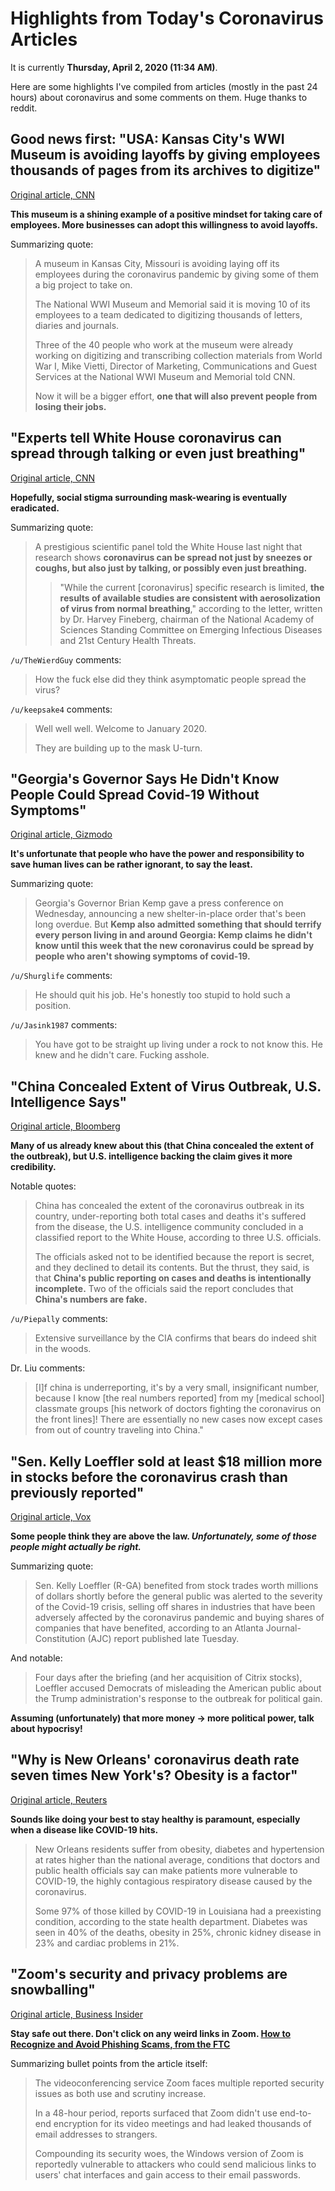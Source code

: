 # Highlights from Today's Coronavirus Articles

It is currently **Thursday, April 2, 2020 (11:34 AM)**.

Here are some highlights I've compiled from articles (mostly in the past 24 hours) about coronavirus and some comments on them. Huge thanks to reddit.

## Good news first: "USA: Kansas City's WWI Museum is avoiding layoffs by giving employees thousands of pages from its archives to digitize"

[Original article, CNN](https://edition.cnn.com/style/article/digitize-wwi-documents-museum-trnd/index.html)

**This museum is a shining example of a positive mindset for taking care of employees. More businesses can adopt this willingness to avoid layoffs.**

Summarizing quote:

> A museum in Kansas City, Missouri is avoiding laying off its employees during the coronavirus pandemic by giving some of them a big project to take on.
> 
> The National WWI Museum and Memorial said it is moving 10 of its employees to a team dedicated to digitizing thousands of letters, diaries and journals.
> 
> Three of the 40 people who work at the museum were already working on digitizing and transcribing collection materials from World War I, Mike Vietti, Director of Marketing, Communications and Guest Services at the National WWI Museum and Memorial told CNN.
>
> Now it will be a bigger effort, **one that will also prevent people from losing their jobs.**


## "Experts tell White House coronavirus can spread through talking or even just breathing"

[Original article, CNN](https://www.cnn.com/world/live-news/coronavirus-pandemic-04-02-20-intl/h_1ddd8f1a1526b889df5a51281b593c4c)

**Hopefully, social stigma surrounding mask-wearing is eventually eradicated.**

Summarizing quote:

> A prestigious scientific panel told the White House last night that research shows **coronavirus can be spread not just by sneezes or coughs, but also just by talking, or possibly even just breathing.**
>
> > "While the current [coronavirus] specific research is limited, **the results of available studies are consistent with aerosolization of virus from normal breathing**," according to the letter, written by Dr. Harvey Fineberg, chairman of the National Academy of Sciences Standing Committee on Emerging Infectious Diseases and 21st Century Health Threats. 

`/u/TheWierdGuy` comments:

> How the fuck else did they think asymptomatic people spread the virus?

`/u/keepsake4` comments:

> Well well well. Welcome to January 2020.
>
> They are building up to the mask U-turn.


## "Georgia's Governor Says He Didn't Know People Could Spread Covid-19 Without Symptoms"

[Original article, Gizmodo](https://gizmodo.com/georgias-idiot-governor-says-he-didnt-know-people-could-1842636191)

**It's unfortunate that people who have the power and responsibility to save human lives can be rather ignorant, to say the least.**

Summarizing quote:

> Georgia's Governor Brian Kemp gave a press conference on Wednesday, announcing a new shelter-in-place order that's been long overdue. But **Kemp also admitted something that should terrify every person living in and around Georgia: Kemp claims he didn't know until this week that the new coronavirus could be spread by people who aren't showing symptoms of covid-19.**

`/u/Shurglife` comments:

> He should quit his job. He's honestly too stupid to hold such a position.

`/u/Jasink1987` comments:

> You have got to be straight up living under a rock to not know this. He knew and he didn't care. Fucking asshole.

## "China Concealed Extent of Virus Outbreak, U.S. Intelligence Says"

[Original article, Bloomberg](https://www.bloomberg.com/news/articles/2020-04-01/china-concealed-extent-of-virus-outbreak-u-s-intelligence-says)

**Many of us already knew about this (that China concealed the extent of the outbreak), but U.S. intelligence backing the claim gives it more credibility.**

Notable quotes:

> China has concealed the extent of the coronavirus outbreak in its country, under-reporting both total cases and deaths it's suffered from the disease, the U.S. intelligence community concluded in a classified report to the White House, according to three U.S. officials.
> 
> The officials asked not to be identified because the report is secret, and they declined to detail its contents. But the thrust, they said, is that **China's public reporting on cases and deaths is intentionally incomplete.** Two of the officials said the report concludes that **China's numbers are fake.**

`/u/Piepally` comments:

> Extensive surveillance by the CIA confirms that bears do indeed shit in the woods.

Dr. Liu comments:

> [I]f china is underreporting, it's by a very small, insignificant number, because I know [the real numbers reported] from my [medical school] classmate groups [his network of doctors fighting the coronavirus on the front lines]! There are essentially no new cases now except cases from out of country traveling into China."

## "Sen. Kelly Loeffler sold at least $18 million more in stocks before the coronavirus crash than previously reported"

[Original article, Vox](https://www.vox.com/policy-and-politics/2020/4/1/21202900/kelly-loeffler-stock-sales-coronavirus-pandemic)

**Some people think they are above the law. *Unfortunately, some of those people might actually be right.*** 

Summarizing quote: 

> Sen. Kelly Loeffler (R-GA) benefited from stock trades worth millions of dollars shortly before the general public was alerted to the severity of the Covid-19 crisis, selling off shares in industries that have been adversely affected by the coronavirus pandemic and buying shares of companies that have benefited, according to an Atlanta Journal-Constitution (AJC) report published late Tuesday.

And notable:

> Four days after the briefing (and her acquisition of Citrix stocks), Loeffler accused Democrats of misleading the American public about the Trump administration's response to the outbreak for political gain.

**Assuming (unfortunately) that more money -> more political power, talk about hypocrisy!**

## "Why is New Orleans' coronavirus death rate seven times New York's? Obesity is a factor"

[Original article, Reuters](https://www.reuters.com/article/us-health-coronavirus-new-orleans/why-is-new-orleans-coronavirus-death-rate-seven-times-new-yorks-obesity-is-a-factor-idUSKBN21K1B0?utm_source=reddit.com)

**Sounds like doing your best to stay healthy is paramount, especially when a disease like COVID-19 hits.**

> New Orleans residents suffer from obesity, diabetes and hypertension at rates higher than the national average, conditions that doctors and public health officials say can make patients more vulnerable to COVID-19, the highly contagious respiratory disease caused by the coronavirus.
> 
> Some 97% of those killed by COVID-19 in Louisiana had a preexisting condition, according to the state health department. Diabetes was seen in 40% of the deaths, obesity in 25%, chronic kidney disease in 23% and cardiac problems in 21%. 


## "Zoom's security and privacy problems are snowballing"

[Original article, Business Insider](https://www.businessinsider.com/zoom-facing-multiple-reported-security-issues-amid-coronavirus-crisis-2020-4?r=US&IR=T&utm_source=reddit.com)

**Stay safe out there. Don't click on any weird links in Zoom. [How to Recognize and Avoid Phishing Scams, from the FTC](https://www.consumer.ftc.gov/articles/how-recognize-and-avoid-phishing-scams)**

Summarizing bullet points from the article itself:

> The videoconferencing service Zoom faces multiple reported security issues as both use and scrutiny increase.
> 
> In a 48-hour period, reports surfaced that Zoom didn't use end-to-end encryption for its video meetings and had leaked thousands of email addresses to strangers.
> 
> Compounding its security woes, the Windows version of Zoom is reportedly vulnerable to attackers who could send malicious links to users' chat interfaces and gain access to their email passwords.

